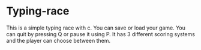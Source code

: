 # Typing-race 
This is a simple typing race with c.
You can save or load your game.
You can quit by pressing Q or pause it using P.
It has 3 different scoring systems and the player can choose between them.
